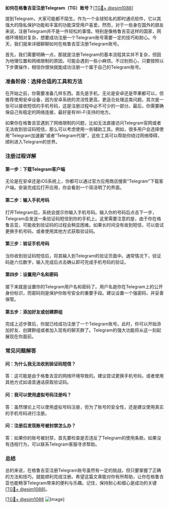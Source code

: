 **如何在格鲁吉亚注册Telegram（TG）账号？**[[TG💪+ @esim1088](https://t.me/s/esim1088)]

提到Telegram，大家可能都不陌生。作为一个全球知名的即时通讯软件，它以其强大的隐私保护功能和丰富的功能深受用户喜爱。然而，对于一些身在国外的朋友来说，注册Telegram并不是一件轻松的事情。特别是像格鲁吉亚这样的国家，网络环境相对复杂，想要成功注册一个Telegram账号需要一定的技巧和耐心。今天，我们就来详细聊聊如何在格鲁吉亚注册Telegram账号。

首先，我们需要明确一点，那就是注册Telegram的基本流程其实并不复杂，但因为地理位置和网络限制的原因，可能会遇到一些小麻烦。不过别担心，只要按照以下步骤操作，相信你很快就能成功注册一个属于自己的Telegram账号。

### **准备阶段：选择合适的工具和方法**

在开始之前，你需要准备几样东西。首先是手机，无论是安卓还是苹果都可以，但推荐使用安卓设备，因为安卓系统的灵活性更高，更适合处理这类问题。其次是一张可以接收短信的手机号码，这是注册过程中必不可少的一部分。最后，你需要确保自己有稳定的网络连接，最好是有Wi-Fi支持的地方。

如果你在格鲁吉亚遇到了网络限制的问题，比如无法直接访问Telegram官网或者无法收到验证码短信，那么可以考虑使用一些辅助工具。例如，很多用户会选择使用“Telegram加速器”或者“Telegram代理”，这些工具可以帮助你绕过网络障碍，顺利进入Telegram的世界。

### **注册过程详解**

#### **第一步：下载Telegram客户端**

无论是在安卓还是iOS系统上，你都可以通过官方应用商店搜索“Telegram”下载客户端。安装完成后打开应用，你会看到一个简洁明了的界面。

#### **第二步：输入手机号码**

打开Telegram后，系统会提示你输入手机号码。输入你的号码后点击下一步，Telegram会发送一条验证码短信到你的手机上。这里需要注意的是，由于你在格鲁吉亚，可能收到验证码的过程会稍显困难。如果长时间没有收到短信，可以尝试更换手机号码，或者使用其他方式获取验证码。

#### **第三步：验证手机号码**

当你收到验证码短信后，将其输入到Telegram的验证页面中。通常情况下，验证码是六位数字，输入完成后点击确认即可完成手机号码的验证。

#### **第四步：设置用户名和密码**

接下来就是设置你的Telegram用户名和密码了。用户名是你在Telegram上的公开身份标识，而密码则是保护你账号安全的重要手段。建议设置一个强密码，并妥善保管。

#### **第五步：添加好友或创建群组**

完成上述步骤后，你就已经成功注册了一个Telegram账号。此时，你可以开始添加好友、创建群组或者加入现有的聊天群了。Telegram的强大功能将从这一刻起展现在你面前。

### **常见问题解答**

#### **问：为什么我无法收到验证码短信？**

答：这可能是由于格鲁吉亚的网络环境导致的。建议尝试更换手机号码，或者使用其他方式如语音通话获取验证码。

#### **问：我可以使用虚拟号码注册吗？**

答：虽然理论上可以使用虚拟号码注册，但为了账号的安全性，还是建议使用真实的手机号码进行注册。

#### **问：注册后发现账号被封禁怎么办？**

答：如果你的账号被封禁，首先要检查是否违反了Telegram的使用条款。如果没有违规行为，可以联系Telegram客服寻求帮助。

### **总结**

总的来说，在格鲁吉亚注册Telegram账号虽然有一定的挑战，但只要掌握了正确的方法和技巧，就能顺利完成注册。希望这篇文章能对你有所帮助，让你在格鲁吉亚也能畅享Telegram带来的便利与乐趣。记住，保持耐心和细心是成功的关键[[TG💪+ @esim1088](https://t.me/s/esim1088)]。

[[TG💪+ @esim1088](https://t.me/s/esim1088) ![Image](https://i.postimg.cc/4NQfJmqS/Snipaste-2025-05-13-00-14-12.png)]